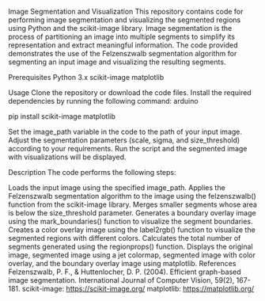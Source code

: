 Image Segmentation and Visualization
This repository contains code for performing image segmentation and visualizing the segmented regions using Python and the scikit-image library. 
Image segmentation is the process of partitioning an image into multiple segments to simplify its representation and extract meaningful information. 
The code provided demonstrates the use of the Felzenszwalb segmentation algorithm for segmenting an input image and visualizing the resulting segments.

Prerequisites
Python 3.x
scikit-image
matplotlib

Usage
Clone the repository or download the code files.
Install the required dependencies by running the following command:
arduino

pip install scikit-image matplotlib

Set the image_path variable in the code to the path of your input image.
Adjust the segmentation parameters (scale, sigma, and size_threshold) according to your requirements.
Run the script and the segmented image with visualizations will be displayed.

Description
The code performs the following steps:

Loads the input image using the specified image_path.
Applies the Felzenszwalb segmentation algorithm to the image using the felzenszwalb() function from the scikit-image library.
Merges smaller segments whose area is below the size_threshold parameter.
Generates a boundary overlay image using the mark_boundaries() function to visualize the segment boundaries.
Creates a color overlay image using the label2rgb() function to visualize the segmented regions with different colors.
Calculates the total number of segments generated using the regionprops() function.
Displays the original image, segmented image using a jet colormap, segmented image with color overlay, and the boundary overlay image using matplotlib.
References
Felzenszwalb, P. F., & Huttenlocher, D. P. (2004). Efficient graph-based image segmentation. International Journal of Computer Vision, 59(2), 167-181.
scikit-image: https://scikit-image.org/
matplotlib: https://matplotlib.org/
